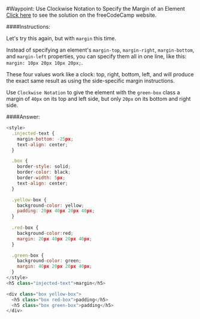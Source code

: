 #Waypoint: Use Clockwise Notation to Specify the Margin of an Element
<a href="http://freecodecamp.com/challenges/Waypoint:%20Use%20Clockwise%20Notation%20to%20Specify%20the%20Margin%20of%20an%20Element?solution=%3Cstyle%3E%0A%20%20.injected-text%20%7B%0A%20%20%20%20margin-bottom%3A%20-25px%3B%0A%20%20%20%20text-align%3A%20center%3B%0A%20%20%7D%0A%0A%20%20.box%20%7B%0A%20%20%20%20border-style%3A%20solid%3B%0A%20%20%20%20border-color%3A%20black%3B%0A%20%20%20%20border-width%3A%205px%3B%0A%20%20%20%20text-align%3A%20center%3B%0A%20%20%7D%0A%0A%20%20.yellow-box%20%7B%0A%20%20%20%20background-color%3A%20yellow%3B%0A%20%20%20%20padding%3A%2020px%2040px%2020px%2040px%3B%0A%20%20%7D%0A%20%20%0A%20%20.red-box%20%7B%0A%20%20%20%20background-color%3Ared%3B%0A%20%20%20%20margin%3A%2020px%2040px%2020px%2040px%3B%0A%20%20%7D%0A%0A%20%20.green-box%20%7B%0A%20%20%20%20background-color%3A%20green%3B%0A%20%20%20%20margin%3A%2040px%2020px%2020px%2040px%3B%0A%20%20%7D%0A%3C%2Fstyle%3E%0A%3Ch5%20class%3D%22injected-text%22%3Emargin%3C%2Fh5%3E%0A%0A%3Cdiv%20class%3D%22box%20yellow-box%22%3E%0A%20%20%3Ch5%20class%3D%22box%20red-box%22%3Epadding%3C%2Fh5%3E%0A%20%20%3Ch5%20class%3D%22box%20green-box%22%3Epadding%3C%2Fh5%3E%0A%3C%2Fdiv%3E%0A" target="_blank">Click here</a> to see the solution on the freeCodeCamp website.


####Instructions:
<p class="wrappable negative-10">Let&apos;s try this again, but with <code>margin</code> this time.</p><p class="wrappable negative-10">Instead of specifying an element&apos;s <code>margin-top</code>, <code>margin-right</code>, <code>margin-bottom</code>, and <code>margin-left</code> properties, you can specify them all in one line, like this: <code>margin: 10px 20px 10px 20px;</code>.</p><p class="wrappable negative-10">These four values work like a clock: top, right, bottom, left, and will produce the exact same result as using the side-specific margin instructions.</p><p class="wrappable negative-10">Use <code>Clockwise Notation</code> to give the element with the <code>green-box</code> class a margin of <code>40px</code> on its top and left side, but only <code>20px</code> on its bottom and right side.</p><div class="negative-bottom-margin-30"></div>


####Answer:
```javascript
<style>
  .injected-text {
    margin-bottom: -25px;
    text-align: center;
  }

  .box {
    border-style: solid;
    border-color: black;
    border-width: 5px;
    text-align: center;
  }

  .yellow-box {
    background-color: yellow;
    padding: 20px 40px 20px 40px;
  }
  
  .red-box {
    background-color:red;
    margin: 20px 40px 20px 40px;
  }

  .green-box {
    background-color: green;
    margin: 40px 20px 20px 40px;
  }
</style>
<h5 class="injected-text">margin</h5>

<div class="box yellow-box">
  <h5 class="box red-box">padding</h5>
  <h5 class="box green-box">padding</h5>
</div>

```